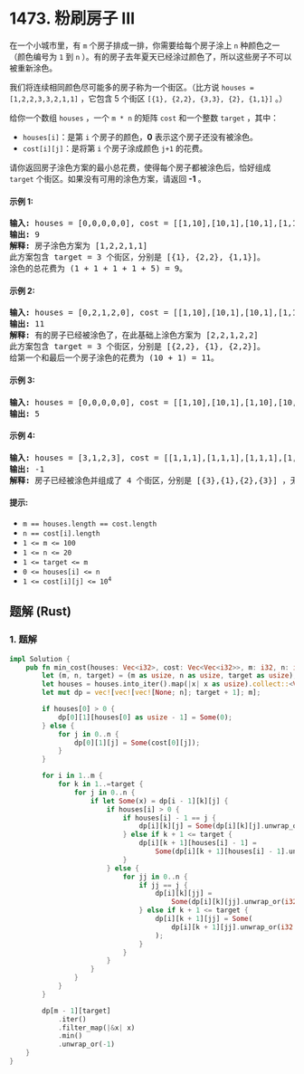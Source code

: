 # 1473. 粉刷房子 III
在一个小城市里，有 `m` 个房子排成一排，你需要给每个房子涂上 `n` 种颜色之一（颜色编号为 `1` 到 `n` ）。有的房子去年夏天已经涂过颜色了，所以这些房子不可以被重新涂色。

我们将连续相同颜色尽可能多的房子称为一个街区。（比方说 `houses = [1,2,2,3,3,2,1,1]` ，它包含 5 个街区  `[{1}, {2,2}, {3,3}, {2}, {1,1}]` 。）

给你一个数组 `houses` ，一个 `m * n` 的矩阵 `cost` 和一个整数 `target` ，其中：

* `houses[i]`：是第 `i` 个房子的颜色，**0** 表示这个房子还没有被涂色。
* `cost[i][j]`：是将第 `i` 个房子涂成颜色 `j+1` 的花费。

请你返回房子涂色方案的最小总花费，使得每个房子都被涂色后，恰好组成 `target` 个街区。如果没有可用的涂色方案，请返回 **-1** 。

#### 示例 1:
<pre>
<strong>输入:</strong> houses = [0,0,0,0,0], cost = [[1,10],[10,1],[10,1],[1,10],[5,1]], m = 5, n = 2, target = 3
<strong>输出:</strong> 9
<strong>解释:</strong> 房子涂色方案为 [1,2,2,1,1]
此方案包含 target = 3 个街区，分别是 [{1}, {2,2}, {1,1}]。
涂色的总花费为 (1 + 1 + 1 + 1 + 5) = 9。
</pre>

#### 示例 2:
<pre>
<strong>输入:</strong> houses = [0,2,1,2,0], cost = [[1,10],[10,1],[10,1],[1,10],[5,1]], m = 5, n = 2, target = 3
<strong>输出:</strong> 11
<strong>解释:</strong> 有的房子已经被涂色了，在此基础上涂色方案为 [2,2,1,2,2]
此方案包含 target = 3 个街区，分别是 [{2,2}, {1}, {2,2}]。
给第一个和最后一个房子涂色的花费为 (10 + 1) = 11。
</pre>

#### 示例 3:
<pre>
<strong>输入:</strong> houses = [0,0,0,0,0], cost = [[1,10],[10,1],[1,10],[10,1],[1,10]], m = 5, n = 2, target = 5
<strong>输出:</strong> 5
</pre>

#### 示例 4:
<pre>
<strong>输入:</strong> houses = [3,1,2,3], cost = [[1,1,1],[1,1,1],[1,1,1],[1,1,1]], m = 4, n = 3, target = 3
<strong>输出:</strong> -1
<strong>解释:</strong> 房子已经被涂色并组成了 4 个街区，分别是 [{3},{1},{2},{3}] ，无法形成 target = 3 个街区。
</pre>

#### 提示:
* `m == houses.length == cost.length`
* `n == cost[i].length`
* `1 <= m <= 100`
* `1 <= n <= 20`
* `1 <= target <= m`
* `0 <= houses[i] <= n`
* <code>1 <= cost[i][j] <= 10<sup>4</sup></code>

## 题解 (Rust)

### 1. 题解
```Rust
impl Solution {
    pub fn min_cost(houses: Vec<i32>, cost: Vec<Vec<i32>>, m: i32, n: i32, target: i32) -> i32 {
        let (m, n, target) = (m as usize, n as usize, target as usize);
        let houses = houses.into_iter().map(|x| x as usize).collect::<Vec<_>>();
        let mut dp = vec![vec![vec![None; n]; target + 1]; m];

        if houses[0] > 0 {
            dp[0][1][houses[0] as usize - 1] = Some(0);
        } else {
            for j in 0..n {
                dp[0][1][j] = Some(cost[0][j]);
            }
        }

        for i in 1..m {
            for k in 1..=target {
                for j in 0..n {
                    if let Some(x) = dp[i - 1][k][j] {
                        if houses[i] > 0 {
                            if houses[i] - 1 == j {
                                dp[i][k][j] = Some(dp[i][k][j].unwrap_or(i32::MAX).min(x));
                            } else if k + 1 <= target {
                                dp[i][k + 1][houses[i] - 1] =
                                    Some(dp[i][k + 1][houses[i] - 1].unwrap_or(i32::MAX).min(x));
                            }
                        } else {
                            for jj in 0..n {
                                if jj == j {
                                    dp[i][k][jj] =
                                        Some(dp[i][k][jj].unwrap_or(i32::MAX).min(x + cost[i][jj]));
                                } else if k + 1 <= target {
                                    dp[i][k + 1][jj] = Some(
                                        dp[i][k + 1][jj].unwrap_or(i32::MAX).min(x + cost[i][jj]),
                                    );
                                }
                            }
                        }
                    }
                }
            }
        }

        dp[m - 1][target]
            .iter()
            .filter_map(|&x| x)
            .min()
            .unwrap_or(-1)
    }
}
```
